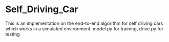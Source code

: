 # Self_Driving_Car
This is an implementation on the end-to-end algorithm for self driving cars which works in a simulated environment.
model.py for training, drive.py for testing
